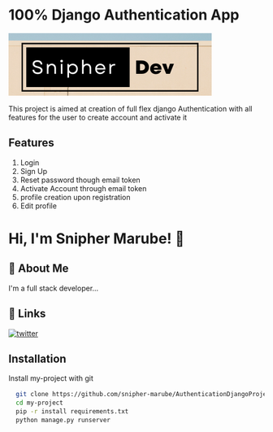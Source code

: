 

# 100% Django Authentication App
<img src="https://github.com/snipher-marube/AuthenticationDjangoProject1/blob/master/static/media/gitLogo.png">

This project is aimed at creation of full flex django Authentication with all features for the user to create account and activate it


## Features

1. Login
2. Sign Up
3. Reset password though email token
4. Activate Account through email token
5. profile creation upon registration
6. Edit profile


# Hi, I'm Snipher Marube! 👋


## 🚀 About Me
I'm a full stack developer...

## 🔗 Links
[![twitter](https://img.shields.io/badge/twitter-1DA1F2?style=for-the-badge&logo=twitter&logoColor=white)](https://twitter.com/snipherdev)


## Installation

Install my-project with git

```bash
  git clone https://github.com/snipher-marube/AuthenticationDjangoProject1.git
  cd my-project
  pip -r install requirements.txt
  python manage.py runserver
```
    
